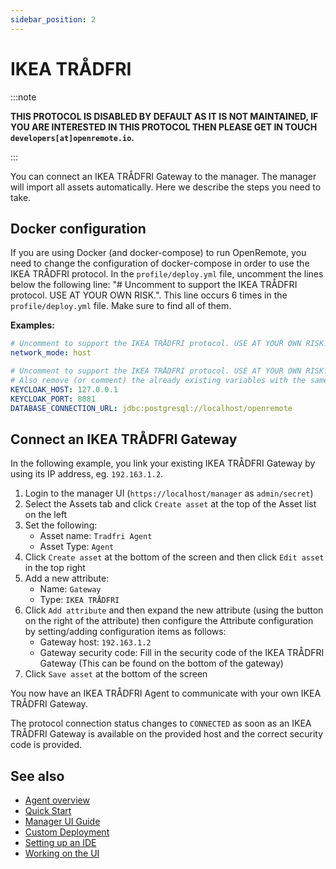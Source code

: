 ```yaml
---
sidebar_position: 2
---
```


# IKEA TRÅDFRI

:::note

**THIS PROTOCOL IS DISABLED BY DEFAULT AS IT IS NOT MAINTAINED, IF YOU ARE INTERESTED IN THIS PROTOCOL THEN PLEASE GET IN TOUCH `developers[at]openremote.io`.**

:::

You can connect an IKEA TRÅDFRI Gateway to the manager. The manager will import all assets automatically. Here we describe the steps you need to take.

## Docker configuration

If you are using Docker (and docker-compose) to run OpenRemote, you need to change the configuration of docker-compose in order to use the IKEA TRÅDFRI protocol.
In the `profile/deploy.yml` file, uncomment the lines below the following line: "# Uncomment to support the IKEA TRÅDFRI protocol. USE AT YOUR OWN RISK.".
This line occurs 6 times in the `profile/deploy.yml` file. Make sure to find all of them.


**Examples:**
```yml
# Uncomment to support the IKEA TRÅDFRI protocol. USE AT YOUR OWN RISK.
network_mode: host
```

```yml
# Uncomment to support the IKEA TRÅDFRI protocol. USE AT YOUR OWN RISK.
# Also remove (or comment) the already existing variables with the same name.
KEYCLOAK_HOST: 127.0.0.1
KEYCLOAK_PORT: 8081
DATABASE_CONNECTION_URL: jdbc:postgresql://localhost/openremote
```
  
## Connect an IKEA TRÅDFRI Gateway

In the following example, you link your existing IKEA TRÅDFRI Gateway by using its IP address, eg. `192.163.1.2`.

1. Login to the manager UI (`https://localhost/manager` as `admin/secret`)
2. Select the Assets tab and click `Create asset` at the top of the Asset list on the left
3. Set the following:
   * Asset name: `Tradfri Agent`
   * Asset Type: `Agent`
4. Click `Create asset` at the bottom of the screen and then click `Edit asset` in the top right
5. Add a new attribute:
   * Name: `Gateway`
   * Type: `IKEA TRÅDFRI`
6. Click `Add attribute` and then expand the new attribute (using the button on the right of the attribute) then configure the Attribute configuration by setting/adding configuration items as follows: 
   * Gateway host: `192.163.1.2`
   * Gateway security code: Fill in the security code of the IKEA TRÅDFRI Gateway (This can be found on the bottom of the gateway)
7. Click `Save asset` at the bottom of the screen

You now have an IKEA TRÅDFRI Agent to communicate with your own IKEA TRÅDFRI Gateway.

The protocol connection status changes to `CONNECTED` as soon as an IKEA TRÅDFRI Gateway is available on the provided host and the correct security code is provided.

## See also

- [Agent overview](../overview.md)
- [Quick Start](https://github.com/openremote/openremote/blob/master/README.md)
- [Manager UI Guide](../../manager-ui/manager-ui.md)
- [Custom Deployment](../../deploying/custom-deployment.md)
- [Setting up an IDE](../../../developer-guide/setting-up-an-ide.md)
- [Working on the UI](../../../developer-guide/working-on-ui-and-apps.md)
